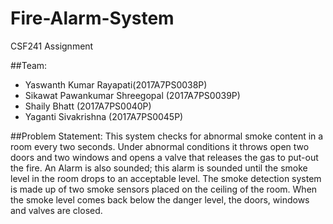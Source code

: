 # Fire-Alarm-System
CSF241 Assignment

##Team:
- Yaswanth Kumar Rayapati(2017A7PS0038P)
- Sikawat Pawankumar Shreegopal (2017A7PS0039P)
- Shaily Bhatt (2017A7PS0040P) 
- Yaganti Sivakrishna (2017A7PS0045P)

##Problem Statement:
This system checks for abnormal smoke content in a room every two seconds. Under abnormal conditions it throws open two doors and two windows and opens a valve that releases the gas to put-out the fire. An Alarm is also sounded; this alarm is sounded until the smoke level in the room drops to an acceptable level. The smoke detection system is made up of two smoke sensors placed on the ceiling of the room. When the smoke level comes back below the danger level, the doors, windows and valves are closed. 
 
 
